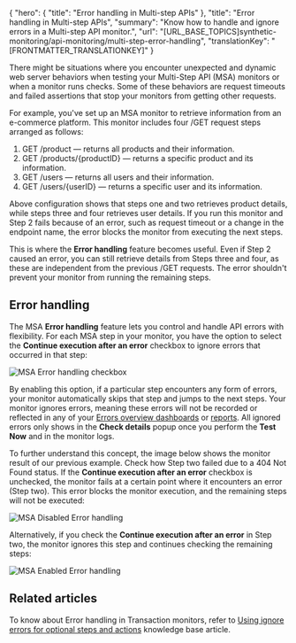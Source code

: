 {
  "hero": {
    "title": "Error handling in Multi-step APIs"
  },
  "title": "Error handling in Multi-step APIs",
  "summary": "Know how to handle and ignore errors in a Multi-step API monitor.",
  "url": "[URL_BASE_TOPICS]synthetic-monitoring/api-monitoring/multi-step-error-handling",
  "translationKey": "[FRONTMATTER_TRANSLATIONKEY]"
}

There might be situations where you encounter unexpected and dynamic web server behaviors when testing your Multi-Step API (MSA) monitors or when a monitor runs checks. Some of these behaviors are request timeouts and failed assertions that stop your monitors from getting other requests.

For example, you've set up an MSA monitor to retrieve information from an e-commerce platform. This monitor includes four /GET request steps arranged as follows:

1. GET /product — returns all products and their information.
2. GET /products/{productID} — returns a specific product and its information.
3. GET /users — returns all users and their information.
4. GET /users/{userID} — returns a specific user and its information.

Above configuration shows that steps one and two retrieves product details, while steps three and four retrieves user details. If you run this monitor and Step 2 fails because of an error, such as request timeout or a change in the endpoint name, the error blocks the monitor from executing the next steps.

This is where the **Error handling** feature becomes useful. Even if Step 2 caused an error, you can still retrieve details from Steps three and four, as these are independent from the previous /GET requests. The error shouldn't prevent your monitor from running the remaining steps.

## Error handling

The MSA **Error handling** feature lets you control and handle API errors with flexibility. For each MSA step in your monitor, you have the option to select the **Continue execution after an error** checkbox to ignore errors that occurred in that step:

![MSA Error handling checkbox]([LINK_URL_1])

By enabling this option, if a particular step encounters any form of errors, your monitor automatically skips that step and jumps to the next steps. Your monitor ignores errors, meaning these errors will not be recorded or reflected in any of your [Errors overview dashboards]([LINK_URL_2]) or [reports]([LINK_URL_3]). All ignored errors only shows in the **Check details** popup once you perform the **Test Now** and in the monitor logs.

To further understand this concept, the image below shows the monitor result of our previous example. Check how Step two failed due to a 404 Not Found status. If the **Continue execution after an error** checkbox is unchecked, the monitor fails at a certain point where it encounters an error (Step two). This error blocks the monitor execution, and the remaining steps will not be executed:

![MSA Disabled Error handling]([LINK_URL_4])

Alternatively, if you check the **Continue execution after an error** in Step two, the monitor ignores this step and continues checking the remaining steps:

![MSA Enabled Error handling]([LINK_URL_5])

## Related articles

To know about Error handling in Transaction monitors, refer to [Using ignore errors for optional steps and actions]([LINK_URL_6]) knowledge base article.
